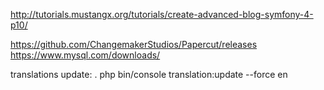 http://tutorials.mustangx.org/tutorials/create-advanced-blog-symfony-4-p10/


https://github.com/ChangemakerStudios/Papercut/releases
https://www.mysql.com/downloads/

translations update: .
php bin/console translation:update --force en